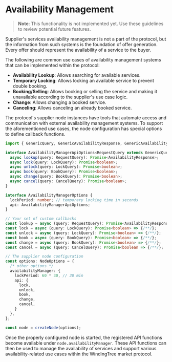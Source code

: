 # Availability Management

> **Note**: This functionality is not implemented yet. Use these guidelines to review potential future features.

Supplier's services availability management is not a part of the protocol, but the information from such systems is the foundation of offer generation. Every offer should represent the availability of a service to the buyer.

The following are common use cases of availability management systems that can be implemented within the protocol:

- **Availability Lookup**: Allows searching for available services.
- **Temporary Locking**: Allows locking an available service to prevent double booking.
- **Booking/Selling**: Allows booking or selling the service and making it unavailable according to the supplier's use case logic.
- **Change**: Allows changing a booked service.
- **Canceling**: Allows canceling an already booked service.

The protocol's supplier node instances have tools that automate access and communication with external availability management systems. To support the aforementioned use cases, the node configuration has special options to define callback functions.

```typescript
import { GenericQuery, GenericAvailabilityResponse, GenericAvailabilityLockQuery, GenericAvailabilityBookQuery, GenericAvailabilityCancelQuery, NodeOptions, createNode } from '@windingtree/sdk';

interface AvailabilityManagerApiOptions<RequestQuery extends GenericQuery, AvailabilityResponse extends GenericAvailabilityResponse, LockQuery extends GenericAvailabilityLockQuery, BookQuery extends GenericAvailabilityBookQuery, CancelQuery extends GenericAvailabilityCancelQuery> {
  async lookup(query: RequestQuery): Promise<AvailabilityResponse>;
  async lock(query: LockQuery): Promise<boolean>;
  async unlock(query: LockQuery): Promise<boolean>;
  async book(query: BookQuery): Promise<boolean>;
  async change(query: BookQuery): Promise<boolean>;
  async cancel(query: CancelQuery): Promise<boolean>;
}

interface AvailabilityManagerOptions {
  lockPeriod: number; // temporary locking time in seconds
  api: AvailabilityManagerApiOptions;
}

// Your set of custom callbacks
const lookup = async (query: RequestQuery): Promise<AvailabilityResponse> => {/**/};
const lock = async (query: LockQuery): Promise<boolean> => {/**/};
const unlock = async (query: LockQuery): Promise<boolean> => {/**/};
const book = async (query: BookQuery): Promise<boolean> => {/**/};
const change = async (query: BookQuery): Promise<boolean> => {/**/};
const cancel = async (query: CancelQuery): Promise<boolean => {/**/};

// The supplier node configuration
const options: NodeOptions = {
  /* other options */
  availabilityManager: {
    lockPeriod: 60 * 30, // 30 min
    api: {
      lock,
      unlock,
      book,
      change,
      cancel,
    }
  },
};

const node = createNode(options);
```

Once the properly configured node is started, the registered API functions become available under `node.availabilityManager`. These API functions can then be used to manage the availability of services and support various availability-related use cases within the WindingTree market protocol.
